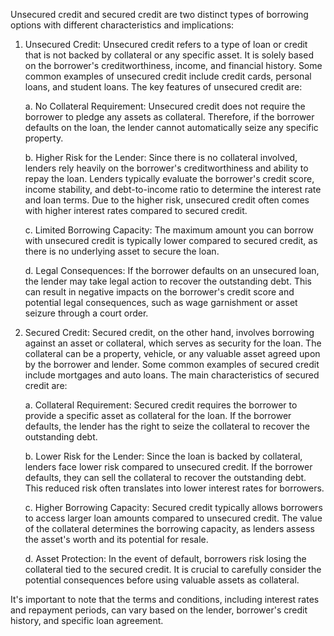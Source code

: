 Unsecured credit and secured credit are two distinct types of borrowing options with different characteristics and implications:

1. Unsecured Credit:
   Unsecured credit refers to a type of loan or credit that is not backed by collateral or any specific asset. It is solely based on the borrower's creditworthiness, income, and financial history. Some common examples of unsecured credit include credit cards, personal loans, and student loans. The key features of unsecured credit are:

   a. No Collateral Requirement: Unsecured credit does not require the borrower to pledge any assets as collateral. Therefore, if the borrower defaults on the loan, the lender cannot automatically seize any specific property.

   b. Higher Risk for the Lender: Since there is no collateral involved, lenders rely heavily on the borrower's creditworthiness and ability to repay the loan. Lenders typically evaluate the borrower's credit score, income stability, and debt-to-income ratio to determine the interest rate and loan terms. Due to the higher risk, unsecured credit often comes with higher interest rates compared to secured credit.

   c. Limited Borrowing Capacity: The maximum amount you can borrow with unsecured credit is typically lower compared to secured credit, as there is no underlying asset to secure the loan.

   d. Legal Consequences: If the borrower defaults on an unsecured loan, the lender may take legal action to recover the outstanding debt. This can result in negative impacts on the borrower's credit score and potential legal consequences, such as wage garnishment or asset seizure through a court order.

2. Secured Credit:
   Secured credit, on the other hand, involves borrowing against an asset or collateral, which serves as security for the loan. The collateral can be a property, vehicle, or any valuable asset agreed upon by the borrower and lender. Some common examples of secured credit include mortgages and auto loans. The main characteristics of secured credit are:

   a. Collateral Requirement: Secured credit requires the borrower to provide a specific asset as collateral for the loan. If the borrower defaults, the lender has the right to seize the collateral to recover the outstanding debt.

   b. Lower Risk for the Lender: Since the loan is backed by collateral, lenders face lower risk compared to unsecured credit. If the borrower defaults, they can sell the collateral to recover the outstanding debt. This reduced risk often translates into lower interest rates for borrowers.

   c. Higher Borrowing Capacity: Secured credit typically allows borrowers to access larger loan amounts compared to unsecured credit. The value of the collateral determines the borrowing capacity, as lenders assess the asset's worth and its potential for resale.

   d. Asset Protection: In the event of default, borrowers risk losing the collateral tied to the secured credit. It is crucial to carefully consider the potential consequences before using valuable assets as collateral.

It's important to note that the terms and conditions, including interest rates and repayment periods, can vary based on the lender, borrower's credit history, and specific loan agreement.